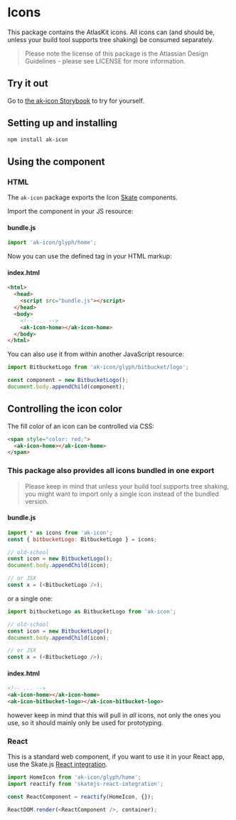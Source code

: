 # Icons

This package contains the AtlasKit icons. All icons can (and should be, unless your build tool supports tree shaking) be consumed separately.

> Please note the license of this package is the Atlassian Design Guidelines - please see LICENSE for more information.

## Try it out

Go to [the ak-icon Storybook](https://aui-cdn.atlassian.com/atlaskit/stories/ak-icon/@VERSION@/) to try for yourself.

## Setting up and installing

```sh
npm install ak-icon
```

## Using the component

### HTML

The `ak-icon` package exports the Icon [Skate](https://github.com/skatejs/skatejs) components.

Import the component in your JS resource:

#### bundle.js

```js
import 'ak-icon/glyph/home';
```

Now you can use the defined tag in your HTML markup:

#### index.html

```html
<html>
  <head>
    <script src="bundle.js"></script>
  </head>
  <body>
    <!-- ... -->
    <ak-icon-home></ak-icon-home>
  </body>
</html>
```

You can also use it from within another JavaScript resource:

```js
import BitbucketLogo from 'ak-icon/glyph/bitbucket/logo';

const component = new BitbucketLogo();
document.body.appendChild(component);
```

## Controlling the icon color

The fill color of an icon can be controlled via CSS:

```html
<span style="color: red;">
  <ak-icon-home></ak-icon-home>
</span>
```

### This package also provides all icons bundled in one export

> Please keep in mind that unless your build tool supports tree shaking, you might want to import only a single icon instead of the bundled version.

#### bundle.js

```js
import * as icons from 'ak-icon';
const { bitbucketLogo: BitbucketLogo } = icons;

// old-school
const icon = new BitbucketLogo();
document.body.appendChild(icon);

// or JSX
const x = (<BitbucketLogo />);
```

or a single one:

```js
import bitbucketLogo as BitbucketLogo from 'ak-icon';

// old-school
const icon = new BitbucketLogo();
document.body.appendChild(icon);

// or JSX
const x = (<BitbucketLogo />);
```

#### index.html

```html
<!-- ... -->
<ak-icon-home></ak-icon-home>
<ak-icon-bitbucket-logo></ak-icon-bitbucket-logo>
```
however keep in mind that this will pull in *all* icons, not only the ones you use, so it should mainly only be used for prototyping.

### React

This is a standard web component, if you want to use it in your React app, use the Skate.js [React integration](https://github.com/webcomponents/react-integration).

```js
import HomeIcon from 'ak-icon/glyph/home';
import reactify from 'skatejs-react-integration';

const ReactComponent = reactify(HomeIcon, {});

ReactDOM.render(<ReactComponent />, container);
```
